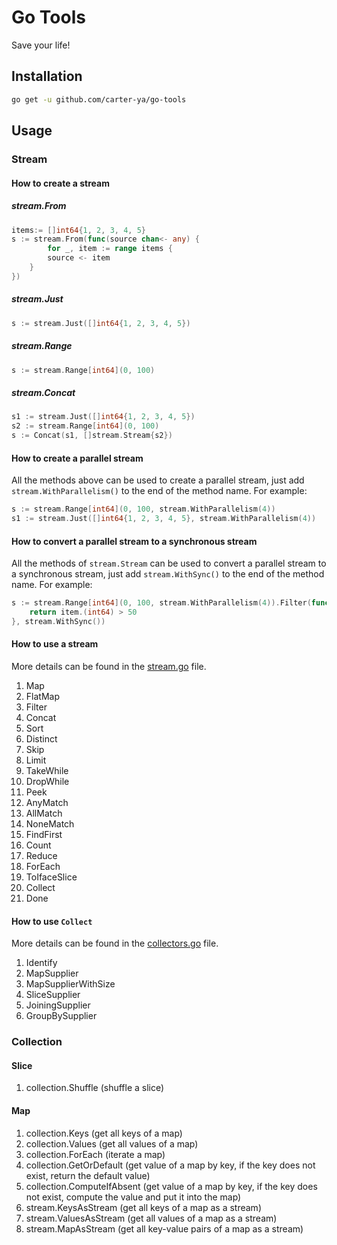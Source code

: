# Go Tools
Save your life!

## Installation
```bash
go get -u github.com/carter-ya/go-tools
```

## Usage
### Stream
#### How to create a stream
##### stream.From
```go
items:= []int64{1, 2, 3, 4, 5}
s := stream.From(func(source chan<- any) {
	    for _, item := range items {
        source <- item
    }
})
```

##### stream.Just
```go
s := stream.Just([]int64{1, 2, 3, 4, 5})
```

##### stream.Range
```go
s := stream.Range[int64](0, 100)
```

##### stream.Concat
```go
s1 := stream.Just([]int64{1, 2, 3, 4, 5})
s2 := stream.Range[int64](0, 100)
s := Concat(s1, []stream.Stream{s2})
```

#### How to create a parallel stream
All the methods above can be used to create a parallel stream, 
just add `stream.WithParallelism()` to the end of the method name.
For example:
```go
s := stream.Range[int64](0, 100, stream.WithParallelism(4))
s1 := stream.Just([]int64{1, 2, 3, 4, 5}, stream.WithParallelism(4))
```

#### How to convert a parallel stream to a synchronous stream
All the methods of `stream.Stream` can be used to convert a parallel stream to a synchronous stream,
just add `stream.WithSync()` to the end of the method name.
For example:
```go
s := stream.Range[int64](0, 100, stream.WithParallelism(4)).Filter(func(item any) bool {
    return item.(int64) > 50
}, stream.WithSync())
```

#### How to use a stream
More details can be found in the [stream.go](stream/stream.go) file.
1. Map
2. FlatMap
3. Filter
4. Concat
5. Sort
6. Distinct
7. Skip
8. Limit
9. TakeWhile
10. DropWhile
11. Peek
12. AnyMatch
13. AllMatch
14. NoneMatch
15. FindFirst
16. Count
17. Reduce
18. ForEach
19. ToIfaceSlice
20. Collect
21. Done

#### How to use `Collect`
More details can be found in the [collectors.go](stream/collectors.go) file.
1. Identify
2. MapSupplier
3. MapSupplierWithSize
4. SliceSupplier
5. JoiningSupplier
6. GroupBySupplier

### Collection
#### Slice
1. collection.Shuffle (shuffle a slice)
#### Map
1. collection.Keys (get all keys of a map)
2. collection.Values (get all values of a map)
3. collection.ForEach (iterate a map)
4. collection.GetOrDefault (get value of a map by key, if the key does not exist, return the default value)
5. collection.ComputeIfAbsent (get value of a map by key, if the key does not exist, compute the value and put it into the map)
6. stream.KeysAsStream (get all keys of a map as a stream)
7. stream.ValuesAsStream (get all values of a map as a stream)
8. stream.MapAsStream (get all key-value pairs of a map as a stream)
